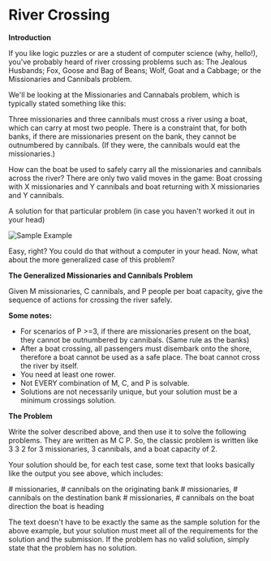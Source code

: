 # River Crossing

**Introduction**

If you like logic puzzles or are a student of computer science (why, hello!), you've probably heard of river crossing problems such as: The Jealous Husbands; Fox, Goose and Bag of Beans; Wolf, Goat and a Cabbage; or the Missionaries and Cannibals problem.

We'll be looking at the Missionaries and Cannabals problem, which is typically stated something like this:

Three missionaries and three cannibals must cross a river using a boat, which can carry at most two people. There is a constraint that, for both banks, if there are missionaries present on the bank, they cannot be outnumbered by cannibals. (If they were, the cannibals would eat the missionaries.) 

How can the boat be used to safely carry all the missionaries and cannibals across the river?
There are only two valid moves in the game: Boat crossing with X missionaries and Y cannibals and boat returning with X missionaries and Y cannibals.

A solution for that particular problem (in case you haven't worked it out in your head)

![Sample Example](https://lh3.googleusercontent.com/-TjU5qmXI_js/VzPnV93IeyI/AAAAAAAAsKI/L4A734vhYhQjNCMp0pS-IzN-x70BwrvMACLcB/s0/missionaryproblem.PNG "missionaryproblem.PNG")

Easy, right? You could do that without a computer in your head. Now, what about the more generalized case of this problem?

**The Generalized Missionaries and Cannibals Problem**

Given M missionaries, C cannibals, and P people per boat capacity, give the sequence of actions for crossing the river safely.

**Some notes:**
 - For scenarios of P >=3, if there are missionaries present on the boat, they cannot be outnumbered by cannibals. (Same rule as the banks)
- After a boat crossing, all passengers must disembark onto the shore, therefore a boat cannot be used as a safe place. The boat cannot cross the river by itself. 
- You need at least one rower. 
- Not EVERY combination of M, C, and P is solvable. 
- Solutions are not necessarily unique, but your solution must be a minimum crossings solution.

**The Problem**
 
Write the solver described above, and then use it to solve the following problems. They are written as M C P. 
So, the classic problem is written like 3 3 2 for 3 missionaries, 3 cannibals, and a boat capacity of 2.

Your solution should be, for each test case, some text that looks basically like the output you see above, which includes:

\# missionaries, \# cannibals on the originating bank
\# missionaries, \# cannibals on the destination bank
\# missionaries, \# cannibals on the boat
direction the boat is heading

The text doesn't have to be exactly the same as the sample solution for the above example, but your solution must meet all of the requirements for the solution and the submission. If the problem has no valid solution, simply state that the problem has no solution.

